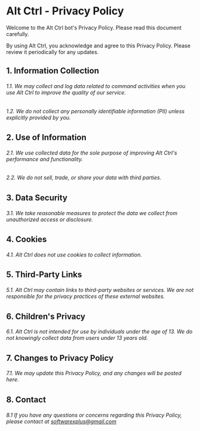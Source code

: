 # Alt Ctrl - Privacy Policy

Welcome to the Alt Ctrl bot's Privacy Policy. Please read this document carefully.

By using Alt Ctrl, you acknowledge and agree to this Privacy Policy. Please review it periodically for any updates.

## 1. Information Collection

###### 1.1. We may collect and log data related to command activities when you use Alt Ctrl to improve the quality of our service.

###### 1.2. We do not collect any personally identifiable information (PII) unless explicitly provided by you.

## 2. Use of Information

###### 2.1. We use collected data for the sole purpose of improving Alt Ctrl's performance and functionality.

###### 2.2. We do not sell, trade, or share your data with third parties.

## 3. Data Security

###### 3.1. We take reasonable measures to protect the data we collect from unauthorized access or disclosure.

## 4. Cookies

###### 4.1. Alt Ctrl does not use cookies to collect information.

## 5. Third-Party Links

###### 5.1. Alt Ctrl may contain links to third-party websites or services. We are not responsible for the privacy practices of these external websites.

## 6. Children's Privacy

###### 6.1. Alt Ctrl is not intended for use by individuals under the age of 13. We do not knowingly collect data from users under 13 years old.

## 7. Changes to Privacy Policy

###### 7.1. We may update this Privacy Policy, and any changes will be posted here.

## 8. Contact

###### 8.1 If you have any questions or concerns regarding this Privacy Policy, please contact at softwarexplus@gmail.com
